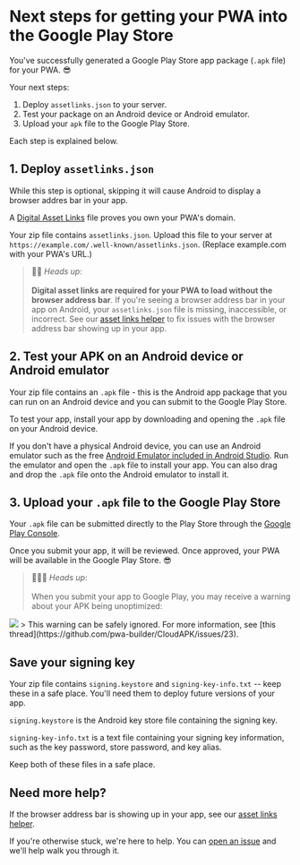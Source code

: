 # Next steps for getting your PWA into the Google Play Store
You've successfully generated a Google Play Store app package (`.apk` file) for your PWA. 😎

Your next steps:
1. Deploy `assetlinks.json` to your server.
2. Test your package on an Android device or Android emulator.
3. Upload your `apk` file to the Google Play Store.

Each step is explained below.

## 1. Deploy `assetlinks.json`

While this step is optional, skipping it will cause Android to display a browser addres bar in your app. 

A [Digital Asset Links](https://developers.google.com/web/updates/2019/08/twas-quickstart#creating-your-asset-link-file) file proves you own your PWA's domain.

Your zip file contains `assetlinks.json`. Upload this file to your server at `https://example.com/.well-known/assetlinks.json`. (Replace example.com with your PWA's URL.)

> 💁‍♂️ *Heads up*: <br /><br />**Digital asset links are required for your PWA to load without the browser address bar**. If you're seeing a browser address bar in your app on Android, your `assetlinks.json` file is missing, inaccessible, or incorrect. See our [asset links helper](/asset-links.md) to fix issues with the browser address bar showing up in your app.

## 2. Test your APK on an Android device or Android emulator
Your zip file contains an `.apk` file - this is the Android app package that you can run on an Android device and you can submit to the Google Play Store.

To test your app, install your app by downloading and opening the `.apk` file on your Android device.

If you don't have a physical Android device, you can use an Android emulator such as the free [Android Emulator included in Android Studio](https://developer.android.com/studio/run/emulator). Run the emulator and open the `.apk` file to install your app. You can also drag and drop the `.apk` file onto the Android emulator to install it.

## 3. Upload your `.apk` file to the Google Play Store

Your `.apk` file can be submitted directly to the Play Store through the [Google Play Console](https://developer.android.com/distribute/console).

Once you submit your app, it will be reviewed. Once approved, your PWA will be available in the Google Play Store. 😎

> 💁🏽‍♀️ *Heads up*: <br /><br />When you submit your app to Google Play, you may receive a warning about your APK being unoptimized:
<img src="https://user-images.githubusercontent.com/33334535/87479049-1071ac80-c62b-11ea-8f56-e25ce2cc3d1d.png" load="lazy" style="max-width: 300px" />
> This warning can be safely ignored. For more information, see [this thread](https://github.com/pwa-builder/CloudAPK/issues/23).

## Save your signing key

Your zip file contains `signing.keystore` and `signing-key-info.txt` -- keep these in a safe place. You'll need them to deploy future versions of your app.

`signing.keystore` is the Android key store file containing the signing key.

`signing-key-info.txt` is a text file containing your signing key information, such as the key password, store password, and key alias.

Keep both of these files in a safe place.

## Need more help?

If the browser address bar is showing up in your app, see our [asset links helper](/asset-links.md).

If you're otherwise stuck, we're here to help. You can [open an issue](https://github.com/pwa-builder/pwabuilder/issues) and we'll help walk you through it.